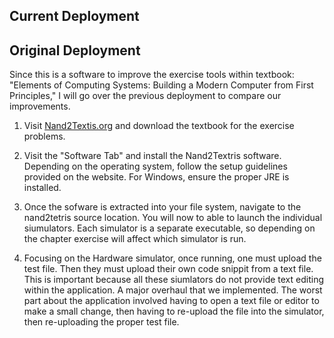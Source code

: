 ## Current Deployment

## Original Deployment
Since this is a software to improve the exercise tools within textbook: "Elements of Computing Systems: Building a Modern Computer from First Principles," I will go over the previous deployment to compare our improvements.

1) Visit [Nand2Textis.org](https://www.nand2tetris.org/) and download the textbook for the exercise problems.

2) Visit the "Software Tab" and install the Nand2Textris software. Depending on the operating system, follow the setup guidelines provided on the website. For Windows, ensure the proper JRE is installed.

3) Once the sofware is extracted into your file system, navigate to the nand2tetris source location. You will now to able to launch the individual siumulators. Each simulator is a separate executable, so depending on the chapter exercise will affect which simulator is run.

4) Focusing on the Hardware simulator, once running, one must upload the test file. Then they must upload their own code snippit from a text file. This is important because all these siumlators do not provide text editing within the application. A major overhaul that we implemented. The worst part about the application involved having to open a text file or editor to make a small change, then having to re-upload the file into the simulator, then re-uploading the proper test file.
